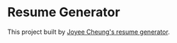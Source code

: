 # Resume Generator

This project built by [Joyee Cheung's resume generator](https://github.com/joyeecheung/resume).
